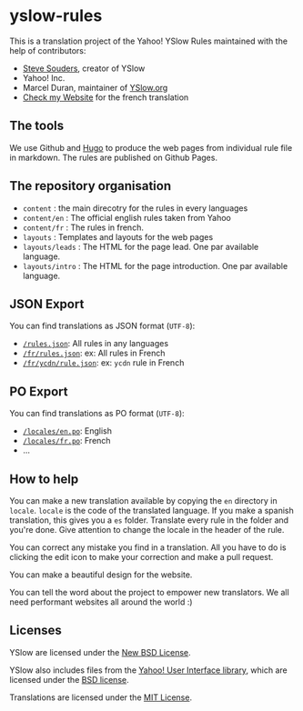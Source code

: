 yslow-rules
===========

This is a translation project of the Yahoo! YSlow Rules maintained with the help of contributors:

- [Steve Souders](http://stevesouders.com/), creator of YSlow
- Yahoo! Inc.
- Marcel Duran, maintainer of [YSlow.org](http://yslow.org/)
- [Check my Website](http://www.checkmy.ws/) for the french translation

## The tools

We use Github and [Hugo](http://hugo.spf13.com/) to produce the web pages from individual rule file in markdown. The rules are published on Github Pages.

## The repository organisation

- `content` : the main direcotry for the rules in every languages
- `content/en` : The official english rules taken from Yahoo
- `content/fr` : The rules in french. 
- `layouts` : Templates and layouts for the web pages
- `layouts/leads` : The HTML for the page lead. One par available language.
- `layouts/intro` : The HTML for the page introduction. One par available language.

## JSON Export

You can find translations as JSON format (`UTF-8`):
- [`/rules.json`](http://checkmyws.github.io/yslow-rules/rules.json): All rules in any languages
- [`/fr/rules.json`](http://checkmyws.github.io/yslow-rules/fr/rules.json): ex: All rules in French
- [`/fr/ycdn/rule.json`](http://checkmyws.github.io/yslow-rules/fr/ycdn/rule.json): ex: `ycdn` rule in French

## PO Export

You can find translations as PO format (`UTF-8`):
- [`/locales/en.po`](http://checkmyws.github.io/yslow-rules/locales/en.po): English
- [`/locales/fr.po`](http://checkmyws.github.io/yslow-rules/locales/fr.po): French
- ...

## How to help

You can make a new translation available by copying the `en` directory in `locale`. `locale` is the code of the translated language. If you make a spanish translation, this gives you a `es` folder. Translate every rule in the folder and you're done. Give attention to change the locale in the header of the rule.

You can correct any mistake you find in a translation. All you have to do is clicking the edit icon to make your correction and make a pull request.

You can make a beautiful design for the website.

You can tell the word about the project to empower new translators. We all need performant websites all around the world :)

## Licenses
YSlow are licensed under the [New BSD License](https://raw.github.com/marcelduran/yslow/master/LICENSE.txt).

YSlow also includes files from the [Yahoo! User Interface library](http://yuilibrary.com/), which are licensed under the [BSD license](http://yuilibrary.com/license/).

Translations are licensed under the [MIT License](https://raw.github.com/checkmyws/yslow-rules/master/LICENSE).
